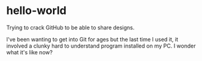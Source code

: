 # hello-world
Trying to crack GitHub to be able to share designs.

I've been wanting to get into Git for ages but the last time I used it, it involved a clunky hard to understand program installed on my PC. I wonder what it's like now?
